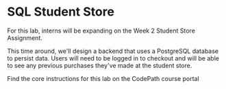 # SQL Student Store

For this lab, interns will be expanding on the Week 2 Student Store Assignment.

This time around, we'll design a backend that uses a PostgreSQL database to persist data. Users will need to be logged in to checkout and will be able to see any previous purchases they've made at the student store.

Find the core instructions for this lab on the CodePath course portal